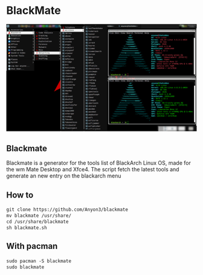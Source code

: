# BlackMate

![Alt text](blackmate.png?raw=true "Title")

## Blackmate

Blackmate is a generator for the tools list of BlackArch Linux OS, made for the wm Mate Desktop and Xfce4. The script fetch the latest tools and generate an new entry on the blackarch menu

## How to 

```
git clone https://github.com/Anyon3/blackmate
mv blackmate /usr/share/
cd /usr/share/blackmate
sh blackmate.sh
```
## With pacman

```
sudo pacman -S blackmate
sudo blackmate
```
